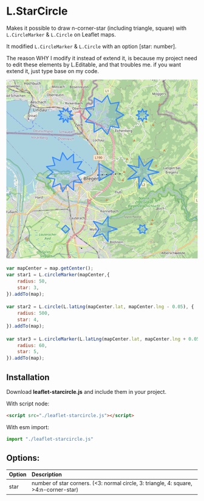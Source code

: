 # L.StarCircle

Makes it possible to draw n-corner-star (including triangle, square) with `L.CircleMarker` & `L.Circle` on Leaflet maps. 

It modified `L.CircleMarker` & `L.Circle` with an option [star: number].

The reason WHY I modify it instead of extend it, is because my project need to edit these elements by L.Editable, and that troubles me. if you want extend it, just type base on my code.

![star-circle](./star-circle.png)


```js
var mapCenter = map.getCenter();
var star1 = L.circleMarker(mapCenter,{
    radius: 50,
    star: 3,
}).addTo(map);

var star2 = L.circle(L.latLng(mapCenter.lat, mapCenter.lng - 0.05), {
    radius: 500,
    star: 4,
}).addTo(map);

var star3 = L.circleMarker(L.latLng(mapCenter.lat, mapCenter.lng + 0.05), {
    radius: 60,
    star: 5,
}).addTo(map);
```

## Installation

Download **leaflet-starcircle.js** and include them in your project.

With script node:
```html
<script src="./leaflet-starcircle.js"></script>
```

With esm import:
```js
import "./leaflet-starcircle.js"
```

## Options:

| Option                              | Description                                                                               |
| :---------------------------------- | :---------------------------------------------------------------------------------------- |
| star                                | number of star corners. (<3: normal circle, 3: triangle, 4: square, >4:n-corner-star)     |